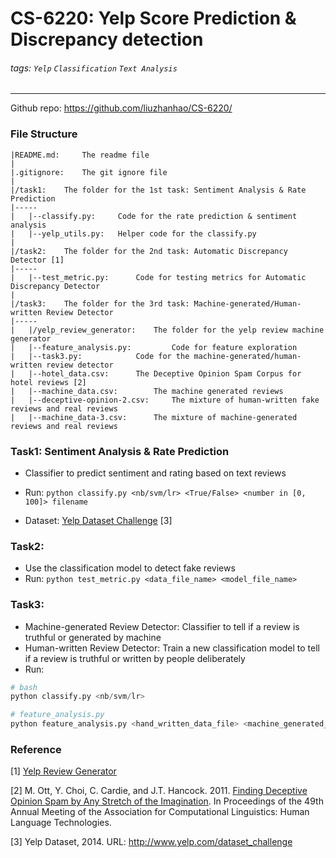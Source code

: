 # CS-6220: Yelp Score Prediction & Discrepancy detection
###### tags: `Yelp` `Classification` `Text Analysis`
------

Github repo: https://github.com/liuzhanhao/CS-6220/

### File Structure

	|README.md: 	The readme file
	|
	|.gitignore: 	The git ignore file
	|
	|/task1: 	The folder for the 1st task: Sentiment Analysis & Rate Prediction
	|-----
	|	|--classify.py:		Code for the rate prediction & sentiment analysis		
	|	|--yelp_utils.py:	Helper code for the classify.py
	|
	|/task2: 	The folder for the 2nd task: Automatic Discrepancy Detector [1]
	|-----
	|	|--test_metric.py:  	Code for testing metrics for Automatic Discrepancy Detector
	|
	|/task3: 	The folder for the 3rd task: Machine-generated/Human-written Review Detector
	|-----
	|	|/yelp_review_generator:	The folder for the yelp review machine generator
	|	|--feature_analysis.py:     	Code for feature exploration
	|	|--task3.py:		   	Code for the machine-generated/human-written review detector
	|	|--hotel_data.csv:		The Deceptive Opinion Spam Corpus for hotel reviews [2]
	|	|--machine_data.csv: 		The machine generated reviews
	|	|--deceptive-opinion-2.csv: 	The mixture of human-written fake reviews and real reviews
	|	|--machine_data-3.csv: 		The mixture of machine-generated reviews and real reviews



### Task1: Sentiment Analysis & Rate Prediction

- Classifier to predict sentiment and rating based on text reviews

- Run: `python classify.py <nb/svm/lr> <True/False> <number in [0, 100]> filename` 

- Dataset: [Yelp Dataset Challenge](https://www.yelp.com/dataset/challenge) [3]


### Task2:

- Use the classification model to detect fake reviews
- Run: `python test_metric.py <data_file_name> <model_file_name>`

### Task3:

- Machine-generated Review Detector: Classifier to tell if a review is truthful or generated by machine
- Human-written Review Detector: Train a new classification model to tell if a review is truthful or written by people deliberately
- Run:
```python
# bash
python classify.py <nb/svm/lr>

# feature_analysis.py
python feature_analysis.py <hand_written_data_file> <machine_generated_data_file>
```


### Reference

[1\] [Yelp Review Generator](https://github.com/fcchou/yelp_review_generator)

[2] M. Ott, Y. Choi, C. Cardie, and J.T. Hancock. 2011. [Finding Deceptive Opinion Spam by Any Stretch of the Imagination](http://myleott.com/op_spamACL2011.pdf). In Proceedings of the 49th Annual Meeting of the Association for Computational Linguistics: Human Language Technologies.

[3] Yelp Dataset, 2014. URL: http://www.yelp.com/dataset_challenge

